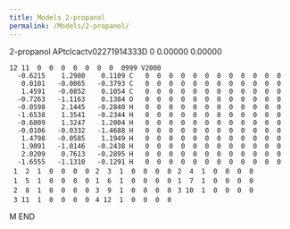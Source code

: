 ```yaml
---
title: Models 2-propanol
permalink: /Models/2-propanol/
---
```


2-propanol APtclcactv02271914333D 0 0.00000 0.00000

`12 11  0  0  0  0  0  0  0  0999 V2000`
`  -0.6215    1.2980    0.1109 C   0  0  0  0  0  0  0  0  0  0  0  0`
`   0.0101   -0.0065   -0.3793 C   0  0  0  0  0  0  0  0  0  0  0  0`
`   1.4591   -0.0852    0.1054 C   0  0  0  0  0  0  0  0  0  0  0  0`
`  -0.7263   -1.1163    0.1384 O   0  0  0  0  0  0  0  0  0  0  0  0`
`  -0.0598    2.1445   -0.2840 H   0  0  0  0  0  0  0  0  0  0  0  0`
`  -1.6538    1.3541   -0.2344 H   0  0  0  0  0  0  0  0  0  0  0  0`
`  -0.6009    1.3247    1.2004 H   0  0  0  0  0  0  0  0  0  0  0  0`
`  -0.0106   -0.0332   -1.4688 H   0  0  0  0  0  0  0  0  0  0  0  0`
`   1.4798   -0.0585    1.1949 H   0  0  0  0  0  0  0  0  0  0  0  0`
`   1.9091   -1.0146   -0.2438 H   0  0  0  0  0  0  0  0  0  0  0  0`
`   2.0209    0.7613   -0.2895 H   0  0  0  0  0  0  0  0  0  0  0  0`
`  -1.6555   -1.1310   -0.1291 H   0  0  0  0  0  0  0  0  0  0  0  0`
` 1  2  1  0  0  0  0`
` 2  3  1  0  0  0  0`
` 2  4  1  0  0  0  0`
` 1  5  1  0  0  0  0`
` 1  6  1  0  0  0  0`
` 1  7  1  0  0  0  0`
` 2  8  1  0  0  0  0`
` 3  9  1  0  0  0  0`
` 3 10  1  0  0  0  0`
` 3 11  1  0  0  0  0`
` 4 12  1  0  0  0  0`

M END